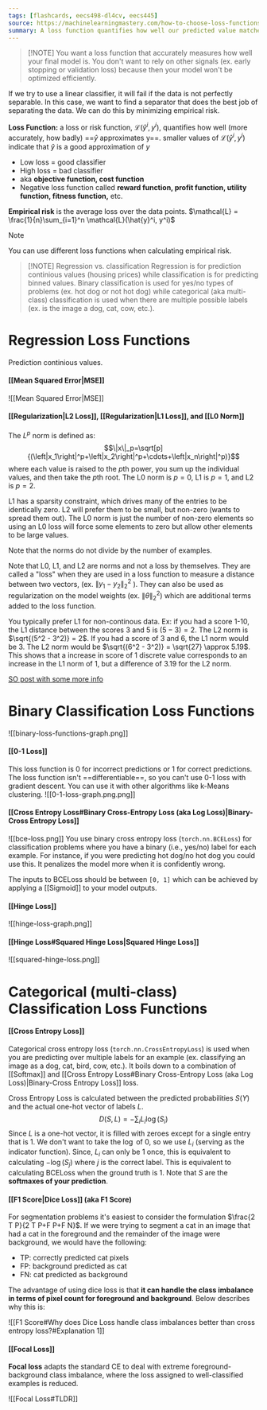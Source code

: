 ```yaml
---
tags: [flashcards, eecs498-dl4cv, eecs445]
source: https://machinelearningmastery.com/how-to-choose-loss-functions-when-training-deep-learning-neural-networks/
summary: A loss function quantifies how well our predicted value matches the true value.
---
```


> [!NOTE] You want a loss function that accurately measures how well your final model is. You don't want to rely on other signals (ex. early stopping or validation loss) because then your model won't be optimized efficiently.

If we try to use a linear classifier, it will fail if the data is not perfectly separable. In this case, we want to find a separator that does the best job of separating the data. We can do this by minimizing empirical risk.

**Loss Function:** a loss or risk function, $\mathcal{L}(\hat{y}^i, y^i)$, quantifies how well (more accurately, how badly) ==$\hat{y}$ approximates y==. smaller values of $\mathcal{L}(\hat{y}^i, y^i)$ indicate that $\hat{y}$ is a good approximation of $y$
<!--SR:!2024-01-29,519,330-->

- Low loss = good classifier
- High loss = bad classifier
- aka **objective function, cost function**
- Negative loss function called **reward function, profit function, utility function, fitness function,** etc.

**Empirical risk** is the average loss over the data points. $\mathcal{L} = \frac{1}{n}\sum_{i=1}^n \mathcal{L}(\hat{y}^i, y^i)$

> [!note]
> You can use different loss functions when calculating empirical risk.
> 

> [!NOTE] Regression vs. classification
> Regression is for prediction continious values (housing prices) while classification is for predicting binned values. Binary classification is used for yes/no types of problems (ex. hot dog or not hot dog) while categorical (aka multi-class) classification is used when there are multiple possible labels (ex. is the image a dog, cat, cow, etc.). 

# Regression Loss Functions
Prediction continious values.

#### [[Mean Squared Error|MSE]]
![[Mean Squared Error|MSE]]

#### [[Regularization|L2 Loss]], [[Regularization|L1 Loss]], and [[L0 Norm]]
The $L^p$ norm is defined as:
$$\|x\|_p=\sqrt[p]{(\left|x_1\right|^p+\left|x_2\right|^p+\cdots+\left|x_n\right|^p)}$$
where each value is raised to the $p$th power, you sum up the individual values, and then take the $p$th root. The L0 norm is $p=0$, L1 is $p=1$, and L2 is $p=2$.

L1 has a sparsity constraint, which drives many of the entries to be identically zero. L2 will prefer them to be small, but non-zero (wants to spread them out). The L0 norm is just the number of non-zero elements so using an L0 loss will force some elements to zero but allow other elements to be large values.

Note that the norms do not divide by the number of examples.

Note that L0, L1, and L2 are norms and not a loss by themselves. They are called a "loss" when they are used in a loss function to measure a distance between two vectors, (ex. $\lVert y_1 - y_2 \rVert_2^2$ ). They can also be used as regularization on the model weights (ex. $\lVert \theta \rVert_2^2$) which are additional terms added to the loss function.

You typically prefer L1 for non-continous data. Ex: if you had a score 1-10, the L1 distance between the scores 3 and 5 is $(5 - 3) = 2$. The L2 norm is $\sqrt{(5^2 - 3^2)} = 2$. If you had a score of  3 and 6, the L1 norm would be 3. The L2 norm would be $\sqrt{(6^2 - 3^2)} = \sqrt{27} \approx 5.19$. This shows that a increase in score of 1 discrete value corresponds to an increase in the L1 norm of 1, but a difference of 3.19 for the L2 norm.

[SO post with some more info](https://datascience.stackexchange.com/a/47111/70970)

# Binary Classification Loss Functions
![[binary-loss-functions-graph.png]]
#### [[0-1 Loss]]
This loss function is 0 for incorrect predictions or 1 for correct predictions. The loss function isn't ==differentiable==, so you can't use 0-1 loss with gradient descent. You can use it with other algorithms like k-Means clustering.
![[0-1-loss-graph.png.png]]
<!--SR:!2025-04-20,554,338-->

#### [[Cross Entropy Loss#Binary Cross-Entropy Loss (aka Log Loss)|Binary-Cross Entropy Loss]]
![[bce-loss.png]]
You use binary cross entropy loss (`torch.nn.BCELoss`) for classification problems where you have a binary (i.e., yes/no) label for each example. For instance, if you were predicting hot dog/no hot dog you could use this. It penalizes the model more when it is confidently wrong.

The inputs to BCELoss should be between `[0, 1]` which can be achieved by applying a [[Sigmoid]] to your model outputs.

#### [[Hinge Loss]]
![[hinge-loss-graph.png]]

#### [[Hinge Loss#Squared Hinge Loss|Squared Hinge Loss]]
![[squared-hinge-loss.png]]


# Categorical (multi-class) Classification Loss Functions
#### [[Cross Entropy Loss]]
Categorical cross entropy loss (`torch.nn.CrossEntropyLoss`) is used when you are predicting over multiple labels for an example (ex. classifying an image as a dog, cat, bird, cow, etc.). It boils down to a combination of [[Softmax]] and [[Cross Entropy Loss#Binary Cross-Entropy Loss (aka Log Loss)|Binary-Cross Entropy Loss]] loss.

Cross Entropy Loss is calculated between the predicted probabilities $S(Y)$ and the actual one-hot vector of labels $L$.
$$
D(S, L) = - \sum_i L_i \log(S_i)
$$
Since $L$ is a one-hot vector, it is filled with zeroes except for a single entry that is 1. We don't want to take the $\log$ of $0$, so we use $L_i$ (serving as the indicator function). Since, $L_i$ can only be $1$ once, this is equivalent to calculating $-\log(S_j)$ where $j$ is the correct label. This is equivalent to calculating BCELoss when the ground truth is 1. Note that $S$ are the **softmaxes of your prediction**.

#### [[F1 Score|Dice Loss]] (aka F1 Score)
For segmentation problems it's easiest to consider the formulation $\frac{2 T P}{2 T P+F P+F N}$. If we were trying to segment a cat in an image that had a cat in the foreground and the remainder of the image were background, we would have the following:
- TP: correctly predicted cat pixels
- FP: background predicted as cat
- FN: cat predicted as background

The advantage of using dice loss is that **it can handle the class imbalance in terms of pixel count for foreground and background**. Below describes why this is:

![[F1 Score#Why does Dice Loss handle class imbalances better than cross entropy loss?#Explanation 1]]

#### [[Focal Loss]]
**Focal loss** adapts the standard CE to deal with extreme foreground-background class imbalance, where the loss assigned to well-classified examples is reduced.

![[Focal Loss#TLDR]]

